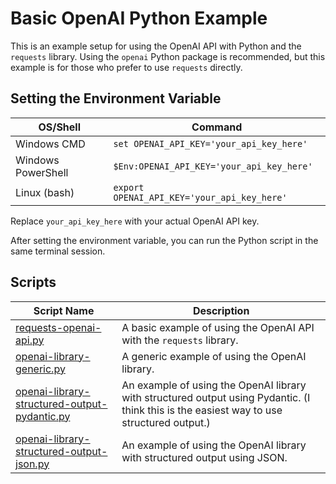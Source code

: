 # Basic OpenAI Python Example

This is an example setup for using the OpenAI API with Python and the `requests` library. Using the `openai` Python package is recommended, but this example is for those who prefer to use `requests` directly.

## Setting the Environment Variable

| OS/Shell | Command |
| --- | --- |
| Windows CMD | `set OPENAI_API_KEY='your_api_key_here'` |
| Windows PowerShell | `$Env:OPENAI_API_KEY='your_api_key_here'` |
| Linux (bash) | `export OPENAI_API_KEY='your_api_key_here'` |

Replace `your_api_key_here` with your actual OpenAI API key.

After setting the environment variable, you can run the Python script in the same terminal session.

## Scripts

| Script Name | Description |
| --- | --- |
| [requests-openai-api.py](https://github.com/EatMoreChicken/openai-basic-python-example/blob/main/requests-openai-api.py) | A basic example of using the OpenAI API with the `requests` library. |
| [openai-library-generic.py](https://github.com/EatMoreChicken/openai-basic-python-example/blob/main/openai-library-generic.py) | A generic example of using the OpenAI library. |
| [openai-library-structured-output-pydantic.py](https://github.com/EatMoreChicken/openai-basic-python-example/blob/main/openai-library-structured-output-pydantic.py) | An example of using the OpenAI library with structured output using Pydantic. (I think this is the easiest way to use structured output.) |
| [openai-library-structured-output-json.py](https://github.com/EatMoreChicken/openai-basic-python-example/blob/main/openai-library-structured-output-json.py) | An example of using the OpenAI library with structured output using JSON. |